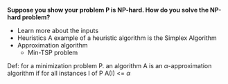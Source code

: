 
**Suppose you show your problem P is NP-hard. How do you solve the NP-hard problem?**
- Learn more about the inputs
- Heuristics
	A example of a heuristic algorithm is the Simplex Algorithm
- Approximation algorithm
	- Min-TSP problem


Def: for a minimization problem P. an algorithm A is an $\alpha$-approximation algorithm  if for all instances I of P A(I) <= $\alpha$

